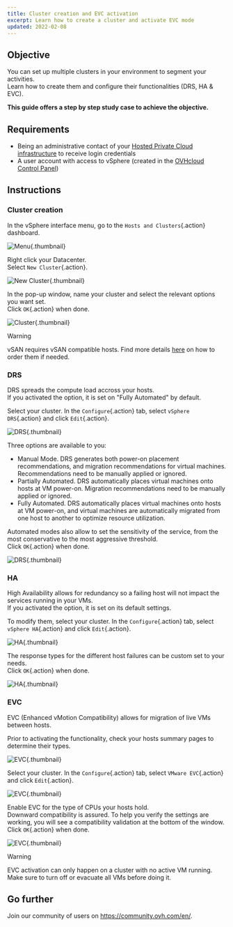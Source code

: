 ```yaml
---
title: Cluster creation and EVC activation
excerpt: Learn how to create a cluster and activate EVC mode
updated: 2022-02-08
---
```


## Objective

You can set up multiple clusters in your environment to segment your activities.<br>
Learn how to create them and configure their functionalities (DRS, HA & EVC).

**This guide offers a step by step study case to achieve the objective.**

## Requirements

- Being an administrative contact of your [Hosted Private Cloud infrastructure](https://www.ovhcloud.com/asia/enterprise/products/hosted-private-cloud/) to receive login credentials
- A user account with access to vSphere (created in the [OVHcloud Control Panel](https://ca.ovh.com/auth/?action=gotomanager&from=https://www.ovh.com/asia/&ovhSubsidiary=asia))

## Instructions

### Cluster creation

In the vSphere interface menu, go to the `Hosts and Clusters`{.action} dashboard.

![Menu](en01dash.png){.thumbnail}

Right click your Datacenter.<br>
Select `New Cluster`{.action}.

![New Cluster](en02newcluster.png){.thumbnail}

In the pop-up window, name your cluster and select the relevant options you want set.<br>
Click `OK`{.action} when done.

![Cluster](en03cluster.png){.thumbnail}

> [!warning]
>
> vSAN requires vSAN compatible hosts. Find more details [here](manager_ovh_private_cloud1.) on how to order them if needed.
> 

### DRS

DRS spreads the compute load accross your hosts.<br>
If you activated the option, it is set on "Fully Automated" by default.

Select your cluster. In the `Configure`{.action} tab, select `vSphere DRS`{.action} and click `Edit`{.action}.

![DRS](en04drsedit.png){.thumbnail}

Three options are available to you:

- Manual Mode. DRS generates both power-on placement recommendations, and migration recommendations for virtual machines. Recommendations need to be manually applied or ignored.
- Partially Automated. DRS automatically places virtual machines onto hosts at VM power-on. Migration recommendations need to be manually applied or ignored.
- Fully Automated. DRS automatically places virtual machines onto hosts at VM power-on, and virtual machines are automatically migrated from one host to another to optimize resource utilization.

Automated modes also allow to set the sensitivity of the service, from the most conservative to the most aggressive threshold.<br>
Click `OK`{.action} when done.

![DRS](en05drs.png){.thumbnail}

### HA

High Availability allows for redundancy so a failing host will not impact the services running in your VMs.<br>
If you activated the option, it is set on its default settings.

To modify them, select your cluster. In the `Configure`{.action} tab, select `vSphere HA`{.action} and click `Edit`{.action}.

![HA](en06haedit.png){.thumbnail}

The response types for the different host failures can be custom set to your needs.<br>
Click `OK`{.action} when done.

![HA](en07ha.png){.thumbnail}

### EVC

EVC (Enhanced vMotion Compatibility) allows for migration of live VMs between hosts.

Prior to activating the functionality, check your hosts summary pages to determine their types.

![EVC](en10host.png){.thumbnail}

Select your cluster. In the `Configure`{.action} tab, select `VMware EVC`{.action} and click `Edit`{.action}.

![EVC](en08EVCedit.png){.thumbnail}

Enable EVC for the type of CPUs your hosts hold.<br>
Downward compatibility is assured. To help you verify the settings are working, you will see a compatibility validation at the bottom of the window.<br>
Click `OK`{.action} when done.

![EVC](en09EVC.png){.thumbnail}

> [!warning]
>
> EVC activation can only happen on a cluster with no active VM running. Make sure to turn off or evacuate all VMs before doing it. 
>

## Go further

Join our community of users on <https://community.ovh.com/en/>.
